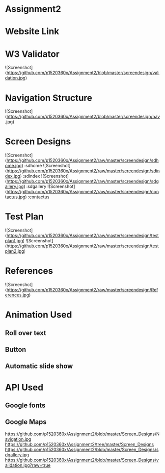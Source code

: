 # Assignment2

# Website Link

# W3 Validator
![Screenshot] (https://github.com/p1520360x/Assignment2/blob/master/screendesign/validation.jpg)
# Navigation Structure
![Screenshot] (https://github.com/p1520360x/Assignment2/blob/master/screendesign/nav.jpg)
# Screen Designs
![Screenshot] (https://github.com/p1520360x/Assignment2/raw/master/screendesign/sdhome.jpg) :sdhome 
![Screenshot] (https://github.com/p1520360x/Assignment2/raw/master/screendesign/sdindex.jpg) :sdindex
![Screenshot] (https://github.com/p1520360x/Assignment2/raw/master/screendesign/sdgallery.jpg) :sdgallery
![Screenshot] (https://github.com/p1520360x/Assignment2/raw/master/screendesign/contactus.jpg) :contactus

# Test Plan
![Screenshot] (https://github.com/p1520360x/Assignment2/raw/master/screendesign/testplan1.jpg)
![Screenshot] (https://github.com/p1520360x/Assignment2/raw/master/screendesign/testplan2.jpg)

# References
![Screenshot] (https://github.com/p1520360x/Assignment2/raw/master/screendesign/References.jpg)

# Animation Used

## Roll over text
## Button 
## Automatic slide show 

# API Used

## Google fonts
## Google Maps

https://github.com/p1520360x/Assignment2/blob/master/Screen_Designs/Navigation.jpg
https://github.com/p1520360x/Assignment2/tree/master/Screen_Designs
https://github.com/p1520360x/Assignment2/blob/master/Screen_Designs/sdgallery.jpg
https://github.com/p1520360x/Assignment2/blob/master/Screen_Designs/validation.jpg?raw=true